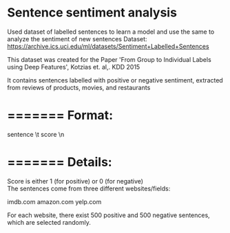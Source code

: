 # Sentence sentiment analysis
Used dataset of labelled sentences to learn a model and use the same to analyze the sentiment of new sentences
Dataset: https://archive.ics.uci.edu/ml/datasets/Sentiment+Labelled+Sentences

This dataset was created for the Paper 'From Group to Individual Labels using Deep Features', Kotzias et. al,. KDD 2015

It contains sentences labelled with positive or negative sentiment, extracted from reviews of products, movies, and restaurants

=======
Format:
=======
sentence \t score \n


=======
Details:
=======
Score is either 1 (for positive) or 0 (for negative)	
The sentences come from three different websites/fields:

imdb.com
amazon.com
yelp.com

For each website, there exist 500 positive and 500 negative sentences, which are selected randomly.

